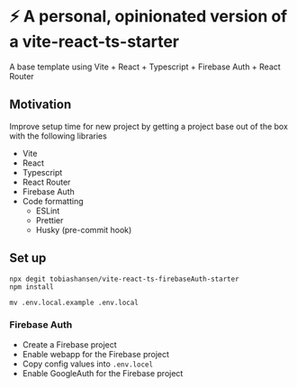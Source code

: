 # ⚡ A personal, opinionated version of a vite-react-ts-starter

A base template using Vite + React + Typescript + Firebase Auth + React Router

## Motivation

Improve setup time for new project by getting a project base out of the box with the following libraries

- Vite
- React
- Typescript
- React Router
- Firebase Auth
- Code formatting
  - ESLint
  - Prettier
  - Husky (pre-commit hook)

## Set up

```shell
npx degit tobiashansen/vite-react-ts-firebaseAuth-starter
npm install

mv .env.local.example .env.local
```

### Firebase Auth

- Create a Firebase project
- Enable webapp for the Firebase project
- Copy config values into `.env.locel`
- Enable GoogleAuth for the Firebase project
